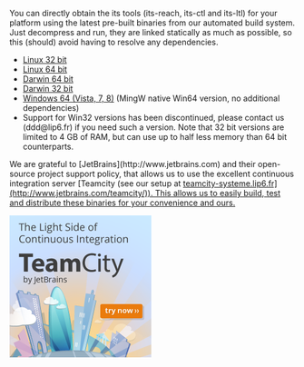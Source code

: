<p> You can directly obtain the its tools (its-reach, its-ctl and its-ltl)
	for your platform using the latest pre-built binaries from our
	automated build system. Just decompress and run, they are linked
	statically as much as possible, so this (should) avoid having to
	resolve any dependencies. <br />
</p>

<ul>
	<li><a
		href="https://teamcity-systeme.lip6.fr/guestAuth/repository/download/bt53/.lastSuccessful/ITS_linux_32.tar.gz">Linux
			32 bit </a></li>
	<li><a
		href="https://teamcity-systeme.lip6.fr/guestAuth/repository/download/bt54/.lastSuccessful/ITS_linux_64.tar.gz">Linux
			64 bit </a></li>
	<li><a
		href="https://teamcity-systeme.lip6.fr/guestAuth/repository/download/bt52/.lastSuccessful/ITS_darwin_64.tar.gz">Darwin
			64 bit </a></li>
	<li><a
		href="https://teamcity-systeme.lip6.fr/guestAuth/repository/download/bt47/.lastSuccessful/ITS_darwin_32.tar.gz">Darwin
			32 bit </a></li>
	<li><a
		href="https://teamcity-systeme.lip6.fr/guestAuth/repository/download/bt138/.lastSuccessful/ITS_win_64.tar.gz">Windows
			64 (Vista, 7, 8)</a> (MingW native Win64 version, no additional dependencies)</li>
	<li> Support for Win32 versions has been discontinued, please contact us (ddd@lip6.fr) if you need such a version. 
	Note that 32 bit versions are limited to 4 GB of RAM, but can use up to half less memory than 64 bit counterparts. </li>
</ul>

<p> We are grateful to [JetBrains](http://www.jetbrains.com) and their open-source project support policy, that allows us to use the excellent
continuous integration server [Teamcity</a> (see our setup at <a href="http://teamcity-systeme.lip6.fr">teamcity-systeme.lip6.fr](http://www.jetbrains.com/teamcity/)).
This allows us to easily build, test and distribute these binaries for your convenience and ours.    
</p>
<a href="http://www.jetbrains.com/teamcity/">
<img src="images/teamcity.png" alt="Try Teamcity !" />
</a>


